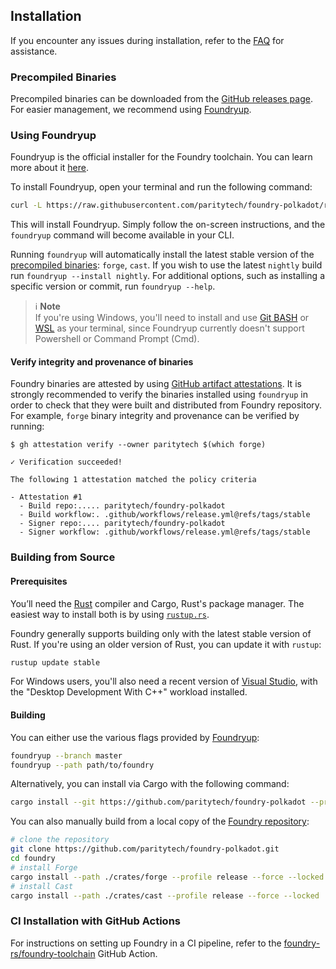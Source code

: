 ## Installation

If you encounter any issues during installation, refer to the [FAQ](../faq.md) for assistance.

### Precompiled Binaries

Precompiled binaries can be downloaded from the [GitHub releases page](https://github.com/paritytech/foundry-polkadot/releases). For easier management, we recommend using [Foundryup](#using-foundryup).

### Using Foundryup

Foundryup is the official installer for the Foundry toolchain. You can learn more about it [here](https://github.com/paritytech/foundry-polkadot/blob/master/foundryup/README.md).

To install Foundryup, open your terminal and run the following command:

```sh
curl -L https://raw.githubusercontent.com/paritytech/foundry-polkadot/refs/heads/master/foundryup/install | bash
```

This will install Foundryup. Simply follow the on-screen instructions, and the `foundryup` command will become available in your CLI.

Running `foundryup` will automatically install the latest stable version of the [precompiled binaries](#precompiled-binaries): `forge`, `cast`. If you wish to use the latest `nightly` build run `foundryup --install nightly`. For additional options, such as installing a specific version or commit, run `foundryup --help`.

> ℹ️ **Note**  
> If you're using Windows, you'll need to install and use [Git BASH](https://gitforwindows.org/) or [WSL](https://learn.microsoft.com/en-us/windows/wsl/install) as your terminal, since Foundryup currently doesn't support Powershell or Command Prompt (Cmd).

#### Verify integrity and provenance of binaries

Foundry binaries are attested by using [GitHub artifact attestations](https://docs.github.com/en/actions/security-for-github-actions/using-artifact-attestations/using-artifact-attestations-to-establish-provenance-for-builds). It is strongly recommended to verify the binaries installed using `foundryup` in order to check that they were built and distributed from Foundry repository.  
For example, `forge` binary integrity and provenance can be verified by running:
```shell
$ gh attestation verify --owner paritytech $(which forge)

✓ Verification succeeded!

The following 1 attestation matched the policy criteria

- Attestation #1
  - Build repo:..... paritytech/foundry-polkadot
  - Build workflow:. .github/workflows/release.yml@refs/tags/stable
  - Signer repo:.... paritytech/foundry-polkadot
  - Signer workflow: .github/workflows/release.yml@refs/tags/stable
```

### Building from Source

#### Prerequisites

You’ll need the [Rust](https://rust-lang.org) compiler and Cargo, Rust's package manager. The easiest way to install both is by using [`rustup.rs`](https://rustup.rs/).

Foundry generally supports building only with the latest stable version of Rust. If you're using an older version of Rust, you can update it with `rustup`:

```sh
rustup update stable
```

For Windows users, you'll also need a recent version of [Visual Studio](https://visualstudio.microsoft.com/downloads/), with the "Desktop Development With C++" workload installed.

#### Building

You can either use the various flags provided by [Foundryup](#using-foundryup):

```sh
foundryup --branch master
foundryup --path path/to/foundry
```

Alternatively, you can install via Cargo with the following command:

```sh
cargo install --git https://github.com/paritytech/foundry-polkadot --profile release --locked forge cast
```

You can also manually build from a local copy of the [Foundry repository](https://github.com/paritytech/foundry-polkadot):

```sh
# clone the repository
git clone https://github.com/paritytech/foundry-polkadot.git
cd foundry
# install Forge
cargo install --path ./crates/forge --profile release --force --locked
# install Cast
cargo install --path ./crates/cast --profile release --force --locked
```

### CI Installation with GitHub Actions

For instructions on setting up Foundry in a CI pipeline, refer to the [foundry-rs/foundry-toolchain](https://github.com/foundry-rs/foundry-toolchain) GitHub Action.

<!-- ### Using Foundry with Docker

Foundry can also be run inside a Docker container. If you don’t have Docker installed, you can download it from [Docker's website](https://docs.docker.com/get-docker/).

Once Docker is installed, you can pull the latest Foundry release by running:

```sh
docker pull ghcr.io/foundry-rs/foundry:latest
```

You can also build the Docker image locally by running the following command from the Foundry repository:

```sh
docker build -t foundry .
```

For examples and guides on using this image, refer to the [Docker guide](../guides/foundry-in-docker).

> ℹ️ **Note**  
> Some systems, including those with M1 chips, may experience issues when building the Docker image locally. This is a known issue. -->
